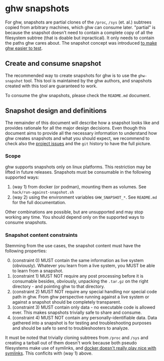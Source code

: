 # ghw snapshots

For ghw, snapshots are partial clones of the `/proc`, `/sys` (et. al.) subtrees copied from arbitrary
machines, which ghw can consume later. "partial" is because the snapshot doesn't need to contain a
complete copy of all the filesystem subtree (that is doable but inpractical). It only needs to contain
the paths ghw cares about. The snapshot concept was introduced [to make ghw easier to test](https://github.com/alihassan4198-tech/ghw/issues/66).

## Create and consume snapshot

The recommended way to create snapshots for ghw is to use the `ghw-snapshot` tool.
This tool is maintained by the ghw authors, and snapshots created with this tool are guaranteed to work.

To consume the ghw snapshots, please check the `README.md` document.

## Snapshot design and definitions

The remainder of this document will describe how a snapshot looks like and provides rationale for all the major design decisions.
Even though this document aims to provide all the necessary information to understand how ghw creates snapshots and what you should
expect, we recommend to check also the [project issues](https://github.com/alihassan4198-tech/ghw/issues) and the `git` history to have the full picture.

### Scope

ghw supports snapshots only on linux platforms. This restriction may be lifted in future releases.
Snapshots must be consumable in the following supported ways:

1. (way 1) from docker (or podman), mounting them as volumes. See `hack/run-against-snapshot.sh`
2. (way 2) using the environment variables `GHW_SNAPSHOT_*`. See `README.md` for the full documentation.

Other combinations are possible, but are unsupported and may stop working any time.
You should depend only on the supported ways to consume snapshots.

### Snapshot content constraints

Stemming from the use cases, the snapshot content must have the following properties:

0. (constraint 0) MUST contain the same information as live system (obviously). Whatever you learn from a live system, you MUST be able to learn from a snapshot.
1. (constraint 1) MUST NOT require any post processing before it is consumable besides, obviously, unpacking the `.tar.gz` on the right directory - and pointing ghw to that directory.
2. (constraint 2) MUST NOT require any special handling nor special code path in ghw. From ghw perspective running against a live system or against a snapshot should be completely transparent.
3. (constraint 3) MUST contain only data - no executable code is allowed ever. This makes snapshots trivially safe to share and consume.
4. (constraint 4) MUST NOT contain any personally-identifiable data. Data gathered into a snapshot is for testing and troubleshooting purposes and should be safe to send to troubleshooters to analyze.

It must be noted that trivially cloning subtrees from `/proc` and `/sys` and creating a tarball out of them doesn't work
because both pseudo filesystems make use of symlinks, and [docker doesn't really play nice with symlinks](https://github.com/alihassan4198-tech/ghw/commit/f8ffd4d24e62eb9017511f072ccf51f13d4a3399).
This conflcits with (way 1) above.

